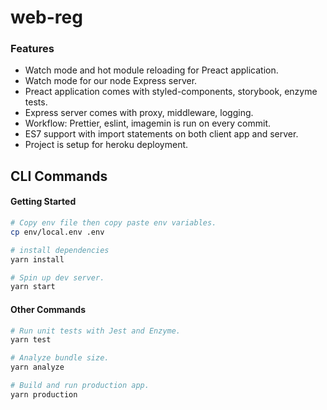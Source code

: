 # web-reg

### Features
- Watch mode and hot module reloading for Preact application.
- Watch mode for our node Express server.
- Preact application comes with styled-components, storybook, enzyme tests.
- Express server comes with proxy, middleware, logging.
- Workflow: Prettier, eslint, imagemin is run on every commit.
- ES7 support with import statements on both client app and server.
- Project is setup for heroku deployment.

## CLI Commands

#### Getting Started

```bash
# Copy env file then copy paste env variables.
cp env/local.env .env

# install dependencies
yarn install

# Spin up dev server.
yarn start
```

#### Other Commands
```bash
# Run unit tests with Jest and Enzyme.
yarn test

# Analyze bundle size.
yarn analyze

# Build and run production app.
yarn production
```
